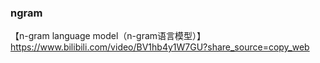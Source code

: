 

### ngram
【n-gram language model（n-gram语言模型）】 https://www.bilibili.com/video/BV1hb4y1W7GU?share_source=copy_web

